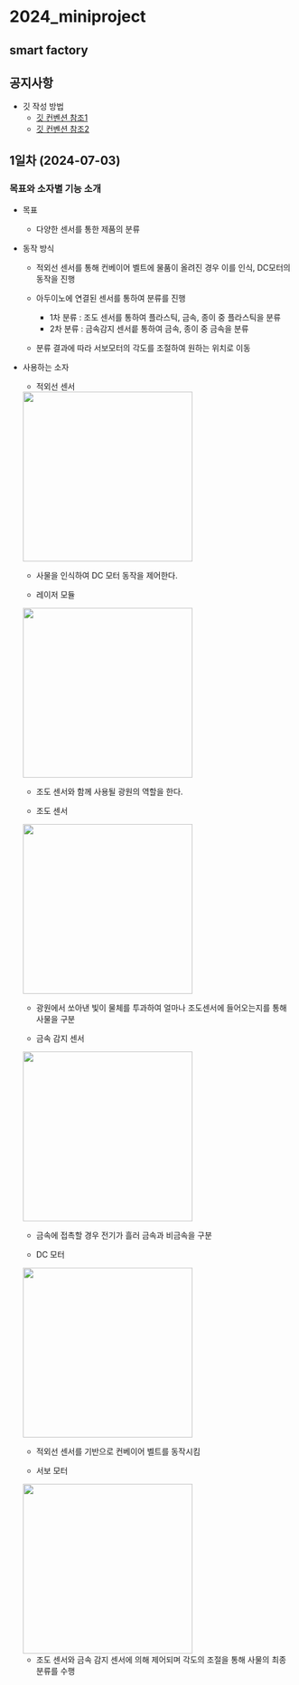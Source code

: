 # 2024_miniproject
  ## smart factory

## 공지사항
- 깃 작성 방법
  - [깃 컨벤션 참조1](https://velog.io/@shin6403/Git-git-%EC%BB%A4%EB%B0%8B-%EC%BB%A8%EB%B2%A4%EC%85%98-%EC%84%A4%EC%A0%95%ED%95%98%EA%B8%B0)
  - [깃 컨벤션 참조2](https://hyunjun.kr/21)

## 1일차 (2024-07-03)
### 목표와 소자별 기능 소개
- 목표 
  - 다양한 센서를 통한 제품의 분류

- 동작 방식
  - 적외선 센서를 통해 컨베이어 벨트에 물품이 올려진 경우 이를 인식, DC모터의 동작을 진행
  
  - 아두이노에 연결된 센서를 통하여 분류를 진행
    - 1차 분류 : 조도 센서를 통하여 플라스틱, 금속, 종이 중 플라스틱을 분류
    - 2차 분류 : 금속감지 센서릍 통하여 금속, 종이 중 금속을 분류

  - 분류 결과에 따라 서보모터의 각도를 조절하여 원하는 위치로 이동

- 사용하는 소자
  - 적외선 센서
  <img src="https://raw.githubusercontent.com/c9yu/Smart-Factory/dev/imgs/img001.jpg"  width="300" height="300"/>  

  - 사물을 인식하여 DC 모터 동작을 제어한다.


  - 레이저 모듈
  <img src="https://raw.githubusercontent.com/c9yu/Smart-Factory/dev/imgs/img003.jpg"  width="300" height="300"/>   

  - 조도 센서와 함께 사용될 광원의 역할을 한다.


  - 조도 센서
  <img src="https://raw.githubusercontent.com/c9yu/Smart-Factory/dev/imgs/img002.jpg"  width="300" height="300"/>   

  - 광원에서 쏘아낸 빛이 물체를 투과하여 얼마나 조도센서에 들어오는지를 통해 사물을 구분


  - 금속 감지 센서
  <img src="https://raw.githubusercontent.com/c9yu/Smart-Factory/dev/imgs/img004.jpg"  width="300" height="300"/>   

  - 금속에 접촉할 경우 전기가 흘러 금속과 비금속을 구분


  - DC 모터
  <img src="https://raw.githubusercontent.com/c9yu/Smart-Factory/dev/imgs/img005.jpg"  width="300" height="300"/>   

  - 적외선 센서를 기반으로 컨베이어 벨트를 동작시킴


  - 서보 모터
  <img src="https://raw.githubusercontent.com/c9yu/Smart-Factory/dev/imgs/img006.jpg"  width="300" height="300"/>   

  - 조도 센서와 금속 감지 센서에 의해 제어되며 각도의 조절을 통해 사물의 최종 분류를 수행

